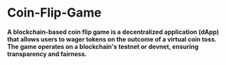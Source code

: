 # Coin-Flip-Game
**A blockchain-based coin flip game is a decentralized application (dApp) that allows users to wager tokens on the outcome of a virtual coin toss. The game operates on a blockchain's testnet or devnet, ensuring transparency and fairness.**
